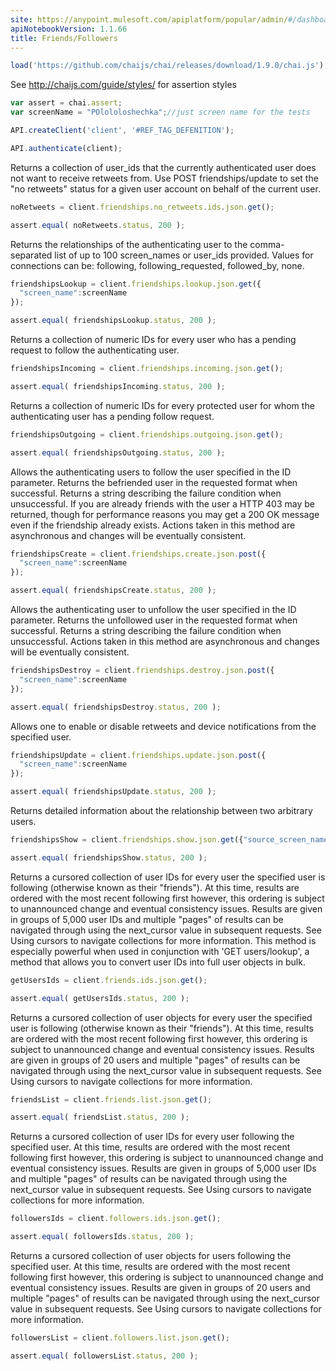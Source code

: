 ```yaml
---
site: https://anypoint.mulesoft.com/apiplatform/popular/admin/#/dashboard/apis/8026/versions/8192/portal/pages/6859/preview
apiNotebookVersion: 1.1.66
title: Friends/Followers
---
```


```javascript
load('https://github.com/chaijs/chai/releases/download/1.9.0/chai.js');
```

See http://chaijs.com/guide/styles/ for assertion styles

```javascript
var assert = chai.assert;
var screenName = "POlololoshechka";//just screen name for the tests
```

```javascript
API.createClient('client', '#REF_TAG_DEFENITION');
```

```javascript
API.authenticate(client);
```

Returns a collection of user_ids that the currently authenticated user does
not want to receive retweets from.
Use POST friendships/update to set the "no retweets" status for a given user
account on behalf of the current user.

```javascript
noRetweets = client.friendships.no_retweets.ids.json.get();
```

```javascript
assert.equal( noRetweets.status, 200 );
```

Returns the relationships of the authenticating user to the comma-separated
list of up to 100 screen_names or user_ids provided. Values for connections
can be: following, following_requested, followed_by, none.

```javascript
friendshipsLookup = client.friendships.lookup.json.get({
  "screen_name":screenName
});
```

```javascript
assert.equal( friendshipsLookup.status, 200 );
```

Returns a collection of numeric IDs for every user who has a pending request
to follow the authenticating user.

```javascript
friendshipsIncoming = client.friendships.incoming.json.get();
```

```javascript
assert.equal( friendshipsIncoming.status, 200 );
```

Returns a collection of numeric IDs for every protected user for whom the
authenticating user has a pending follow request.

```javascript
friendshipsOutgoing = client.friendships.outgoing.json.get();
```

```javascript
assert.equal( friendshipsOutgoing.status, 200 );
```

Allows the authenticating users to follow the user specified in the ID
parameter.
Returns the befriended user in the requested format when successful. Returns
a string describing the failure condition when unsuccessful. If you are
already friends with the user a HTTP 403 may be returned, though for performance
reasons you may get a 200 OK message even if the friendship already exists.
Actions taken in this method are asynchronous and changes will be eventually
consistent.

```javascript
friendshipsCreate = client.friendships.create.json.post({
  "screen_name":screenName
});
```

```javascript
assert.equal( friendshipsCreate.status, 200 );
```

Allows the authenticating user to unfollow the user specified in the ID
parameter.
Returns the unfollowed user in the requested format when successful. Returns
a string describing the failure condition when unsuccessful.
Actions taken in this method are asynchronous and changes will be eventually
consistent.

```javascript
friendshipsDestroy = client.friendships.destroy.json.post({
  "screen_name":screenName
});
```

```javascript
assert.equal( friendshipsDestroy.status, 200 );
```

Allows one to enable or disable retweets and device notifications from the
specified user.

```javascript
friendshipsUpdate = client.friendships.update.json.post({
  "screen_name":screenName
});
```

```javascript
assert.equal( friendshipsUpdate.status, 200 );
```

Returns detailed information about the relationship between two arbitrary
users.

```javascript
friendshipsShow = client.friendships.show.json.get({"source_screen_name": screenName, "target_screen_name":"realityfaker"});
```

```javascript
assert.equal( friendshipsShow.status, 200 );
```

Returns a cursored collection of user IDs for every user the specified user
is following (otherwise known as their "friends").
At this time, results are ordered with the most recent following first  however,
this ordering is subject to unannounced change and eventual consistency issues.
Results are given in groups of 5,000 user IDs and multiple "pages" of results
can be navigated through using the next_cursor value in subsequent requests.
See Using cursors to navigate collections for more information.
This method is especially powerful when used in conjunction with
'GET users/lookup', a method that allows you to convert user IDs into full
user objects in bulk.

```javascript
getUsersIds = client.friends.ids.json.get();
```

```javascript
assert.equal( getUsersIds.status, 200 );
```

Returns a cursored collection of user objects for every user the specified
user is following (otherwise known as their "friends").
At this time, results are ordered with the most recent following first
however, this ordering is subject to unannounced change and eventual consistency
issues. Results are given in groups of 20 users and multiple "pages" of results
can be navigated through using the next_cursor value in subsequent requests.
See Using cursors to navigate collections for more information.

```javascript
friendsList = client.friends.list.json.get();
```

```javascript
assert.equal( friendsList.status, 200 );
```

Returns a cursored collection of user IDs for every user following the
specified user.
At this time, results are ordered with the most recent following first
however, this ordering is subject to unannounced change and eventual
consistency issues. Results are given in groups of 5,000 user IDs and
multiple "pages" of results can be navigated through using the next_cursor
value in subsequent requests. See Using cursors to navigate collections
for more information.

```javascript
followersIds = client.followers.ids.json.get();
```

```javascript
assert.equal( followersIds.status, 200 );
```

Returns a cursored collection of user objects for users following the
specified user.
At this time, results are ordered with the most recent following first
however, this ordering is subject to unannounced change and eventual
consistency issues. Results are given in groups of 20 users and multiple
"pages" of results can be navigated through using the next_cursor value in
subsequent requests. See Using cursors to navigate collections for more
information.

```javascript
followersList = client.followers.list.json.get();
```

```javascript
assert.equal( followersList.status, 200 );
```